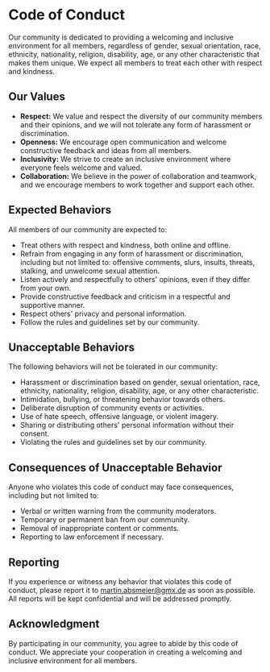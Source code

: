 # Code of Conduct
Our community is dedicated to providing a welcoming and inclusive environment for all members, regardless of gender, sexual 
orientation, race, ethnicity, nationality, religion, disability, age, or any other characteristic that makes them unique. 
We expect all members to treat each other with respect and kindness.

## Our Values
* **Respect:** We value and respect the diversity of our community members and their opinions, and we will not tolerate 
  any form of harassment or discrimination.
* **Openness:** We encourage open communication and welcome constructive feedback and ideas from all members.
* **Inclusivity:** We strive to create an inclusive environment where everyone feels welcome and valued.
* **Collaboration:** We believe in the power of collaboration and teamwork, and we encourage members to work together and 
  support each other.

## Expected Behaviors
All members of our community are expected to:
* Treat others with respect and kindness, both online and offline.
* Refrain from engaging in any form of harassment or discrimination, including but not limited to: offensive comments, 
  slurs, insults, threats, stalking, and unwelcome sexual attention.
* Listen actively and respectfully to others' opinions, even if they differ from your own.
* Provide constructive feedback and criticism in a respectful and supportive manner.
* Respect others' privacy and personal information.
* Follow the rules and guidelines set by our community.

## Unacceptable Behaviors
The following behaviors will not be tolerated in our community:
* Harassment or discrimination based on gender, sexual orientation, race, ethnicity, nationality, religion, disability, 
  age, or any other characteristic.
* Intimidation, bullying, or threatening behavior towards others.
* Deliberate disruption of community events or activities.
* Use of hate speech, offensive language, or violent imagery.
* Sharing or distributing others' personal information without their consent.
* Violating the rules and guidelines set by our community.

## Consequences of Unacceptable Behavior
Anyone who violates this code of conduct may face consequences, including but not limited to:
* Verbal or written warning from the community moderators.
* Temporary or permanent ban from our community.
* Removal of inappropriate content or comments.
* Reporting to law enforcement if necessary.

## Reporting
If you experience or witness any behavior that violates this code of conduct, please report it to [martin.absmeier@gmx.de](mailto:martin.absmeier@gmx.de) 
as soon as possible. All reports will be kept confidential and will be addressed promptly.

## Acknowledgment
By participating in our community, you agree to abide by this code of conduct. We appreciate your cooperation in creating
a welcoming and inclusive environment for all members.